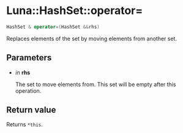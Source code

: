 # Luna::HashSet::operator=

```c++
HashSet & operator=(HashSet &&rhs)
```

Replaces elements of the set by moving elements from another set. 



## Parameters
* *in* **rhs**

    The set to move elements from. This set will be empty after this operation. 

## Return value
Returns `*this`. 

